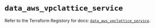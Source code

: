 # `data_aws_vpclattice_service`

Refer to the Terraform Registory for docs: [`data_aws_vpclattice_service`](https://registry.terraform.io/providers/hashicorp/aws/5.13.1/docs/data-sources/vpclattice_service).
